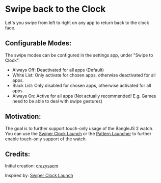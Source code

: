 # Swipe back to the Clock

Let's you swipe from left to right on any app to return back to the clock face.

## Configurable Modes:

The swipe modes can be configured in the settings app, under "Swipe to Clock".

- Always Off: Deactivated for all apps (Default)
- White List: Only activate for chosen apps, otherwise deactivated for all apps.
- Black List: Only disabled for chosen apps, otherwise activated for all apps.
- Always On: Active for all apps (Not actually recommended! E.g. Games need to be able to deal with swipe gestures)

## Motivation:

The goal is to further support touch-only usage of the BangleJS 2 watch. You can use the [Swiper Clock Launch](https://banglejs.com/apps/#swiper%20clock%20launch) or the [Pattern Launcher](https://banglejs.com/apps/#pattern%20launcher) to further enable touch-only support of the watch.

## Credits:

Initial creation: [crazysaem](https://github.com/crazysaem)

Inspired by: [Swiper Clock Launch](https://banglejs.com/apps/#swiper%20clock%20launch)